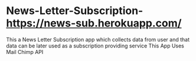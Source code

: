 # News-Letter-Subscription-https://news-sub.herokuapp.com/
This a News Letter Subscription app which collects data from user and that data can be later used as a subscription providing service
This App Uses Mail Chimp API 
